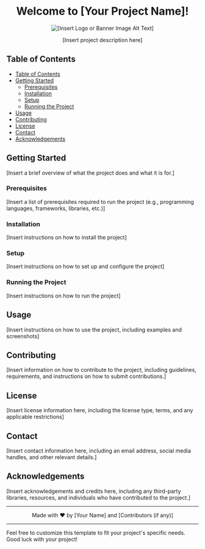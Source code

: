 <h1 align="center">Welcome to [Your Project Name]!</h1>

<p align="center">
  <img src="[Insert Logo or Banner Image URL]" alt="[Insert Logo or Banner Image Alt Text]">
</p>

<p align="center">
  [Insert project description here]
</p>

## Table of Contents

- [Table of Contents](#table-of-contents)
- [Getting Started](#getting-started)
  - [Prerequisites](#prerequisites)
  - [Installation](#installation)
  - [Setup](#setup)
  - [Running the Project](#running-the-project)
- [Usage](#usage)
- [Contributing](#contributing)
- [License](#license)
- [Contact](#contact)
- [Acknowledgements](#acknowledgements)

## Getting Started

[Insert a brief overview of what the project does and what it is for.]

### Prerequisites

[Insert a list of prerequisites required to run the project (e.g., programming languages, frameworks, libraries, etc.)]

### Installation

[Insert instructions on how to install the project]

### Setup

[Insert instructions on how to set up and configure the project]

### Running the Project

[Insert instructions on how to run the project]

## Usage

[Insert instructions on how to use the project, including examples and screenshots]

## Contributing

[Insert information on how to contribute to the project, including guidelines, requirements, and instructions on how to submit contributions.]

## License

[Insert license information here, including the license type, terms, and any applicable restrictions]

## Contact

[Insert contact information here, including an email address, social media handles, and other relevant details.]

## Acknowledgements

[Insert acknowledgements and credits here, including any third-party libraries, resources, and individuals who have contributed to the project.]

---

<p align="center">
  Made with ❤️ by [Your Name] and [Contributors (if any)]
</p>

---

Feel free to customize this template to fit your project's specific needs. Good luck with your project!

